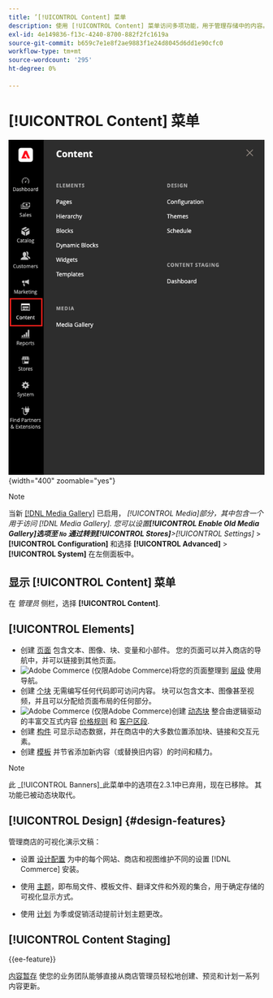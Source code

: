 ```yaml
---
title: ’[!UICONTROL Content] 菜单
description: 使用 [!UICONTROL Content] 菜单访问多项功能，用于管理存储中的内容。
exl-id: 4e149836-f13c-4240-8700-882f2fc1619a
source-git-commit: b659c7e1e8f2ae9883f1e24d8045d6dd1e90cfc0
workflow-type: tm+mt
source-wordcount: '295'
ht-degree: 0%

---
```


# [!UICONTROL Content] 菜单

![此 [!UICONTROL Content] 管理中显示的菜单](./assets/admin-menu-content.png){width="400" zoomable="yes"}

>[!NOTE]
>
>当新 [[!DNL Media Gallery]](media-gallery.md) 已启用， _[!UICONTROL Media]_部分，其中包含一个用于访问 [!DNL Media Gallery]. 您可以设置&#x200B;**[!UICONTROL Enable Old Media Gallery]**选项至 `No` 通过转到&#x200B;**[!UICONTROL Stores]**>_[!UICONTROL Settings]_ > **[!UICONTROL Configuration]** 和选择 **[!UICONTROL Advanced]** > **[!UICONTROL System]** 在左侧面板中。

## 显示 [!UICONTROL Content] 菜单

在 _管理员_ 侧栏，选择 **[!UICONTROL Content]**.

## [!UICONTROL Elements]

- 创建 [页面](pages.md) 包含文本、图像、块、变量和小部件。 您的页面可以并入商店的导航中，并可以链接到其他页面。
- ![Adobe Commerce](../assets/adobe-logo.svg) (仅限Adobe Commerce)将您的页面整理到 [层级](page-hierarchy.md) 使用导航。
- 创建 [个块](blocks.md) 无需编写任何代码即可访问内容。 块可以包含文本、图像甚至视频，并且可以分配给页面布局的任何部分。
- ![Adobe Commerce](../assets/adobe-logo.svg) (仅限Adobe Commerce)创建 [动态块](dynamic-blocks.md) 整合由逻辑驱动的丰富交互式内容 [价格规则](../merchandising-promotions/introduction.md#promotions) 和 [客户区段](../customers/customer-segments.md).
- 创建 [构件](widgets.md) 可显示动态数据，并在商店中的大多数位置添加块、链接和交互元素。
- 创建 [模板](../page-builder/templates.md) 并节省添加新内容（或替换旧内容）的时间和精力。

>[!NOTE]
>
>此 _[!UICONTROL Banners]_此菜单中的选项在2.3.1中已弃用，现在已移除。 其功能已被动态块取代。

## [!UICONTROL Design] {#design-features}

管理商店的可视化演示文稿：

- 设置 [设计配置](configuration.md) 为中的每个网站、商店和视图维护不同的设置 [!DNL Commerce] 安装。

- 使用 [主题](themes.md)，即布局文件、模板文件、翻译文件和外观的集合，用于确定存储的可视化显示方式。

- 使用 [计划](schedule.md) 为季或促销活动提前计划主题更改。

## [!UICONTROL Content Staging]

{{ee-feature}}

[内容暂存](content-staging.md) 使您的业务团队能够直接从商店管理员轻松地创建、预览和计划一系列内容更新。
